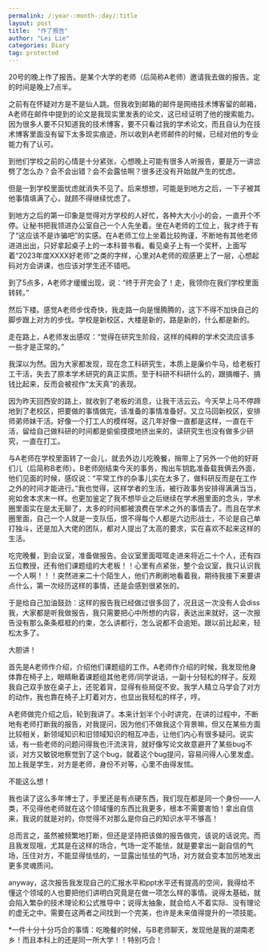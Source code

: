 ```yaml
---
permalink: /:year-:month-:day/:title
layout: post
title:  "作了报告"
author: "Lei Lie"
categories: Diary
tag: protected
---
```


20号的晚上作了报告。是某个大学的老师（后简称A老师）邀请我去做的报告。定的时间是晚上7点半。

之前有在怀疑对方是不是仙人跳。但我收到邮箱的邮件是网络技术博客留的邮箱，A老师在邮件中提到的论文是我现实里发表的论文，这已经证明了他的搜索能力。因为很多人要不只知道我的技术博客，要不只看过我的学术论文，而且自认为在技术博客里面没有留下太多现实痕迹，所以收到A老师邮件的时候，已经对他的专业能力有了认可。

到他们学校之前的心情是十分紧张，心想晚上可能有很多人听报告，要是万一讲岔劈了怎么办？会不会出错？会不会露怯啊？很多还没有开始就产生的忧虑。

但是一到学校里面忧虑就消失不见了。后来想想，可能是到地方之后，一下子被其他事情填满了心，就顾不得继续忧虑了。

到地方之后的第一印象是觉得对方学校的人好忙，各种大大小小的会，一直开个不停。让秘书把我领进办公室自己一个人先坐着。坐在A老师的工位上，我才终于有了“这应该不是诈骗吧”的实感。在A老师工位上坐着比较拘谨，不断地有其他老师进进出出，只好拿起桌子上的一本科普书看。看见桌子上有一个奖杯，上面写着“2023年度XXXX好老师”之类的字样，心里对A老师的观感更上了一层，心想起码对方会讲课，也应该对学生还不错吧。

到了5点多，A老师才缓缓出现，说：“终于开完会了！走，我领你在我们学校里面转转。”

然后下楼。感觉A老师步伐奇快，我走路一向是慢腾腾的，这下不得不加快自己的脚步跟上对方的步伐。学校是新校区，大楼是新的，路是新的，什么都是新的。

走在路上，A老师发出感叹：“觉得在研究生阶段，这样的纯粹的学术交流应该多一些才是正常的。”

我深以为然。因为大家都发现，现在念工科研究生，本质上是廉价牛马，给老板打工干活，失去了原本学术研究的真正实质。至于科研不科研什么的，跟搞帽子、搞钱比起来，反而会被视作“太天真”的表现。

因为昨天回西安的路上，就收到了老板的消息，让我干活云云。今天早上马不停蹄地到了老校区，把要做的事情做完，该准备的事情准备好。又立马回新校区，安排师弟师妹干活。好像一个打工人的模样呀。这几年好像一直都是这样，一直在干活，留给自己做科研的时间都是偷偷摸摸地挤出来的，读研究生也没有做多少研究，一直在打工。

与A老师在学校里面转了一会儿，就去外边儿吃晚餐，捎带上了另外一个他的好哥们儿（后简称B老师）。B老师刚结束今天的事务，掏出车钥匙准备载我俩去外面，他们见面的时候，感叹说：“平常工作的杂事儿实在太多了，做科研反而是在工作之外的时间才能进行。”我也觉得，这样学者的生活，被行政事务安排得满满当当，宛如舍本求末一样。也更加鉴定了我不想毕业之后继续在学术圈里面的念头，学术圈里面实在是太无聊了，太多的时间都被浪费在学术之外的事情去了。而且在学术圈里面，自己一个人就是一支队伍，恨不得每个人都是六边形战士，不论是自己单打独斗，还是加入大佬的团队，都对人提出了太高的要求，实在喜欢不起来这样的生活。

吃完晚餐，到会议室，准备做报告。会议室里面哐哐走进来将近二十个人，还有四五位教授，还有他们课题组的大老板！！心里有点紧张，整个会议室，我只认识我一个人啊！！！突然进来二十个陌生人，他们齐刷刷地看着我，期待我接下来要讲点什么，第一次经历这样的事情，还是会感到很紧张的。

于是给自己加油鼓劲：这样的报告我已经做过很多回了，况且这一次没有人会diss我，大家都是听我做报告，我只需要把心中所想的内容，表达出来就好。这一次报告没有那么条条框框的约束，怎么讲都行，怎么说都不会逾矩。跟以前比起来，轻松太多了。

大胆讲！

首先是A老师作介绍，介绍他们课题组的工作。A老师作介绍的时候，我发现他身体靠在椅子上，眼睛瞅着课题组其他老师/同学说话，一副十分轻松的样子。反观我自己双手放在桌子上，还驼着背，显得有些局促不安。我学人精立马学会了对方的动作，我也靠在椅子上盯着对方，也显出我轻松的样子，哼。

A老师做完介绍之后，轮到我讲了。本来计划半个小时讲完，在讲的过程中，不断地有老师打断我的报告，对我提问，因为他们不做我这个背景嘛，但又在某些方面比较相关，新领域知识和旧领域知识的相互冲击，让他们内心有很多疑问。说实话，有一些老师的问题问得我也汗流浃背，就好像写论文故意避开了某些bug不谈，对方又敏锐地察觉到了这个bug，就着这个bug提问，容易问得人心里发虚。加上我是学生，对方是老师，身份不对等，心里不由得发怵。

不能这么想！

我也读了这么多年博士了，手里还是有点硬东西，我们现在都是同一个身份——人类，不见得他老师就在这个领域懂的东西比我更多，根本不需要害怕！拿出自信来，我说的就是对的，你觉得不对那么是你自己的知识水平不够高！

总而言之，虽然被频繁地打断，但还是坚持把该做的报告做完，该说的话说完。而且我发现哦，尤其是在这样的场合，气场一定不能怯，就是要拿出一副自信的气场，压住对方，不能显得怯怯的，一显露出怯怯的气场，对方就会变本加厉地发出更多灵魂质问。

anyway，这次报告我发现自己的汇报水平和ppt水平还有提高的空间，我得给不懂这个领域的人也要把他们讲明白究竟是在做一项怎么样的事情。说得太基础，就会陷入繁杂的技术理论和公式推导中；说得太抽象，就会给人不着实际、没有理论的虚无之中。需要在这两者之间找到一个完美，也许是未来值得提升的一项技能。

*一件十分十分巧合的事情：吃晚餐的时候，与B老师聊天，发现他是我的湖南老乡！而且本科上的还是同一所大学！！特别巧合！
